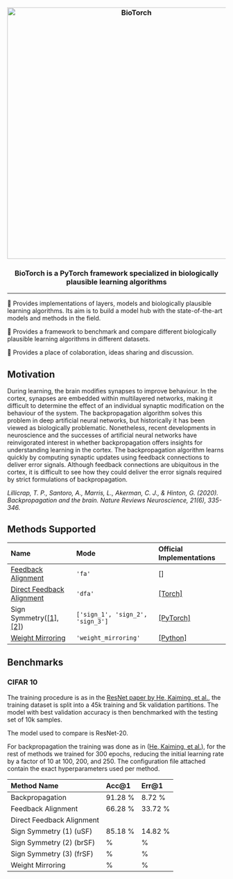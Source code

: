 <h3 align="center">
    <img width="580" alt="BioTorch" src="https://user-images.githubusercontent.com/17982112/121555300-2e01ee80-ca13-11eb-878d-a0f7e8b20401.png">
</h3>

<h3 align="center">
    <p>BioTorch is a PyTorch framework specialized in biologically plausible learning algorithms</p>
</h3>

---

🧠 Provides implementations of layers, models and biologically plausible learning algorithms. Its aim is to build a model hub with the state-of-the-art models and methods in the field.

🧠 Provides a framework to benchmark and compare different biologically plausible learning algorithms in different datasets. 

🧠 Provides a place of colaboration, ideas sharing and discussion.  

## Motivation

During learning, the brain modifies synapses to improve behaviour. In the cortex, synapses are embedded within multilayered networks, making it difficult to determine the effect of an individual synaptic modification on the behaviour of the system. The backpropagation algorithm solves this problem in deep artificial neural networks, but historically it has been viewed as biologically problematic. Nonetheless, recent developments in neuroscience and the successes of artificial neural networks have reinvigorated interest in whether backpropagation offers insights for understanding learning in the cortex. The backpropagation algorithm learns quickly by computing synaptic updates using feedback connections to deliver error signals. Although feedback connections are ubiquitous in the cortex, it is difficult to see how they could deliver the error signals required by strict formulations of backpropagation.

_Lillicrap, T. P., Santoro, A., Marris, L., Akerman, C. J., & Hinton, G. (2020). Backpropagation and the brain. Nature Reviews Neuroscience, 21(6), 335-346._

## Methods Supported

| Name  | Mode | Official Implementations|
| :---         |     :---      | :---      |
| [Feedback Alignment](https://arxiv.org/abs/1411.0247)    | `'fa'`     |[]|
| [Direct Feedback Alignment](https://arxiv.org/abs/1609.01596)    |   `'dfa'`     |[[Torch]](https://github.com/anokland/dfa-torch) |
| Sign Symmetry([[1]](https://arxiv.org/pdf/1510.05067.pdf), [[2]](https://arxiv.org/abs/1811.03567))    | `['sign_1', 'sign_2', 'sign_3']`  | [[PyTorch]](https://github.com/willwx/sign-symmetry)|
| [Weight Mirroring](https://arxiv.org/abs/1904.05391)     |  `'weight_mirroring'` | [[Python]](https://github.com/makrout/Deep-Learning-without-Weight-Transport) |

## Benchmarks

### CIFAR 10

The training procedure is as in the [ResNet paper by He, Kaiming, et al.](https://arxiv.org/abs/1512.03385), the training dataset is split into a 45k training and 5k validation partitions. The model with best validation accuracy is then benchmarked with the testing set of 10k samples. 

The model used to compare is ResNet-20. 

For backpropagation the training was done as in ([He, Kaiming, et al.](https://arxiv.org/abs/1512.03385)), for the rest of methods we trained for 300 epochs, reducing the initial learning rate by a factor of 10 at 100, 200, and 250. The configuration file attached contain the exact hyperparameters used per method. 

| Method Name  | Acc@1 | Err@1| 
| :---         |     :---      | :--- |
| Backpropagation| 91.28 % | 8.72 % |
| Feedback Alignment|   66.28 %   |    33.72 %    |
| Direct Feedback Alignment|         |
| Sign Symmetry (1) (uSF)| 85.18 %  |  14.82 %    |
| Sign Symmetry (2) (brSF)|  %  |  %      |
| Sign Symmetry (3) (frSF)|  %  |  %      |
| Weight Mirroring| %  |  %   |


